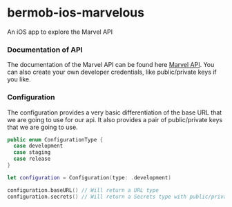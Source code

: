 # bermob-ios-marvelous
An iOS app to explore the Marvel API

### Documentation of API
The documentation of the Marvel API can be found here [Marvel API](https://developer.marvel.com/docs). You can also create your own developer credentials, like public/private keys if you like.

### Configuration
The configuration provides a very basic differentiation of the base URL that we are going to use for our api. It also provides a pair of public/private keys that we are going to use.

```swift
public enum ConfigurationType {
  case development
  case staging
  case release
}
```

```swift
let configuration = Configuration(type: .development)

configuration.baseURL() // Will return a URL type
configuration.secrets() // Will return a Secrets type with public/private keys
```

